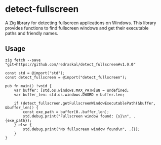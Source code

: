 # detect-fullscreen

A Zig library for detecting fullscreen applications on Windows. This library provides functions to find fullscreen windows and get their executable paths and friendly names.

## Usage

`zig fetch --save "git+https://github.com/redraskal/detect_fullscreen#v1.0.0"`

```zig
const std = @import("std");
const detect_fullscreen = @import("detect_fullscreen");

pub fn main() !void {
    var buffer: [std.os.windows.MAX_PATH]u8 = undefined;
    var buffer_len: std.os.windows.DWORD = buffer.len;

    if (detect_fullscreen.getFullscreenWindowExecutablePath(&buffer, &buffer_len)) {
        const exe_path = buffer[0..buffer_len];
        std.debug.print("Fullscreen window found: {s}\n", .{exe_path});
    } else {
        std.debug.print("No fullscreen window found\n", .{});
    }
}
```
